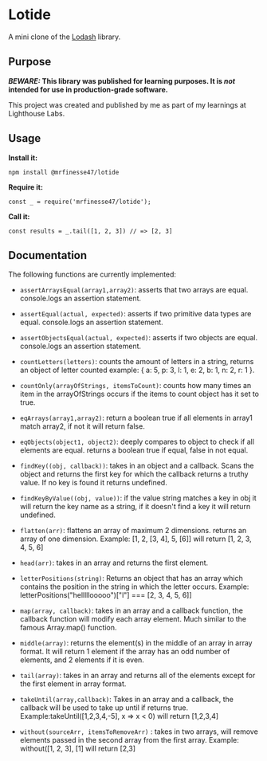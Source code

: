 # Lotide

A mini clone of the [Lodash](https://lodash.com) library.

## Purpose

**_BEWARE:_ This library was published for learning purposes. It is _not_ intended for use in production-grade software.**

This project was created and published by me as part of my learnings at Lighthouse Labs.

## Usage

**Install it:**

`npm install @mrfinesse47/lotide`

**Require it:**

`const _ = require('mrfinesse47/lotide');`

**Call it:**

`const results = _.tail([1, 2, 3]) // => [2, 3]`

## Documentation

The following functions are currently implemented:

- `assertArraysEqual(array1,array2)`: asserts that two arrays are equal. console.logs an assertion statement.

- `assertEqual(actual, expected)`: asserts if two primitive data types are equal. console.logs an assertion statement.

- `assertObjectsEqual(actual, expected)`: asserts if two objects are equal. console.logs an assertion statement.

- `countLetters(letters)`: counts the amount of letters in a string, returns an object of letter counted example: { a: 5, p: 3, l: 1, e: 2, b: 1, n: 2, r: 1 }.

- `countOnly(arrayOfStrings, itemsToCount)`: counts how many times an item in the arrayOfStrings occurs if the items to count object has it set to true.

- `eqArrays(array1,array2)`: return a boolean true if all elements in array1 match array2, if not it will return false.

- `eqObjects(object1, object2)`: deeply compares to object to check if all elements are equal. returns a boolean true if equal, false in not equal.

- `findKey((obj, callback))`: takes in an object and a callback. Scans the object and returns the first key for which the callback returns a truthy value. If no key is found it returns undefined.

- `findKeyByValue((obj, value))`: if the value string matches a key in obj it will return the key name as a string, if it doesn't find a key it will return undefined.

- `flatten(arr)`: flattens an array of maximum 2 dimensions. returns an array of one dimension. Example: [1, 2, [3, 4], 5, [6]] will return [1, 2, 3, 4, 5, 6]

- `head(arr)`: takes in an array and returns the first element.

- `letterPositions(string)`: Returns an object that has an array which contains the position in the string in which the letter occurs. Example: letterPositions("helllllooooo")["l"] === [2, 3, 4, 5, 6]]

- `map(array, callback)`: takes in an array and a callback function, the callback function will modify each array element. Much similar to the famous Array.map() function.

- `middle(array)`: returns the element(s) in the middle of an array in array format. It will return 1 element if the array has an odd number of elements, and 2 elements if it is even.

- `tail(array)`: takes in an array and returns all of the elements except for the first element in array format.

- `takeUntil(array,callback)`: Takes in an array and a callback, the callback will be used to take up until if returns true. Example:takeUntil([1,2,3,4,-5], x => x < 0) will return [1,2,3,4]

- `without(sourceArr, itemsToRemoveArr)` : takes in two arrays, will remove elements passed in the second array from the first array. Example: without([1, 2, 3], [1] will return [2,3]
